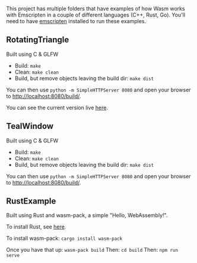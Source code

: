 This project has multiple folders that have examples of how Wasm works with Emscripten in a couple of different languages (C++, Rust, Go). You'll need to have [emscripten](https://github.com/emscripten-core/emscripten) installed to run these examples.

## RotatingTriangle

Built using C & GLFW

- Build: `make`
- Clean: `make clean`
- Build, but remove objects leaving the build dir: `make dist`

You can then use `python -m SimpleHTTPServer 8080` and open your browser to [http://localhost:8080/build/](http://localhost:8080/build/).

You can see the current version live [here](https://latte.tfaieta.now.sh/).

## TealWindow

Built using C & GLFW

- Build: `make`
- Clean: `make clean`
- Build, but remove objects leaving the build dir: `make dist`

You can then use `python -m SimpleHTTPServer 8080` and open your browser to [http://localhost:8080/build/](http://localhost:8080/build/).

## RustExample

Built using Rust and wasm-pack, a simple "Hello, WebAssembly!".

To install Rust, see [here](https://www.rust-lang.org/tools/install).

To install wasm-pack: `cargo install wasm-pack`

Once you have that up: `wasm-pack build`
Then: `cd build`
Then: `npm run serve`
